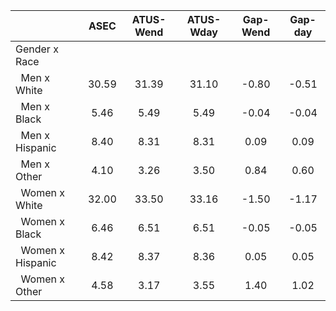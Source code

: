
|                      |         ASEC |    ATUS-Wend |    ATUS-Wday |     Gap-Wend |      Gap-day |
| -------------------- | :----------: | :----------: | :----------: | :----------: | :----------: |
| Gender x Race        |              |              |              |              |              |
| &nbsp;&nbsp;Men x White |        30.59 |        31.39 |        31.10 |        -0.80 |        -0.51 |
| &nbsp;&nbsp;Men x Black |         5.46 |         5.49 |         5.49 |        -0.04 |        -0.04 |
| &nbsp;&nbsp;Men x Hispanic |         8.40 |         8.31 |         8.31 |         0.09 |         0.09 |
| &nbsp;&nbsp;Men x Other |         4.10 |         3.26 |         3.50 |         0.84 |         0.60 |
| &nbsp;&nbsp;Women x White |        32.00 |        33.50 |        33.16 |        -1.50 |        -1.17 |
| &nbsp;&nbsp;Women x Black |         6.46 |         6.51 |         6.51 |        -0.05 |        -0.05 |
| &nbsp;&nbsp;Women x Hispanic |         8.42 |         8.37 |         8.36 |         0.05 |         0.05 |
| &nbsp;&nbsp;Women x Other |         4.58 |         3.17 |         3.55 |         1.40 |         1.02 |

